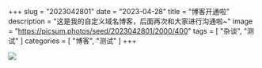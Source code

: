 +++
slug = "2023042801"
date = "2023-04-28"
title = "博客开通啦"
description = "这是我的自定义域名博客，后面再次和大家进行沟通啦~"
image = "https://picsum.photos/seed/2023042801/2000/400"
tags = [ "杂谈", "测试" ]
categories = [ "博客", "测试" ]
+++

![](https://picsum.photos/2000/300) 
